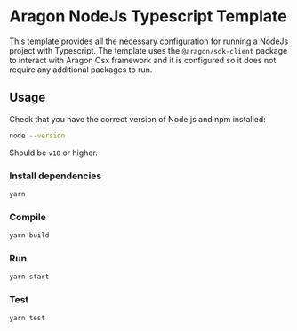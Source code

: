 # Aragon NodeJs Typescript Template
This template provides all the necessary configuration for running a NodeJs project with Typescript. The template uses the `@aragon/sdk-client` package to interact with Aragon Osx framework and it is configured so it does not require any additional packages to run.

## Usage

Check that you have the correct version of Node.js and npm installed:
```sh
node --version
```
Should be `v18` or higher.


### Install dependencies
```sh
yarn
```

### Compile
```sh
yarn build
```

### Run
```sh
yarn start
```

### Test
```sh
yarn test
```